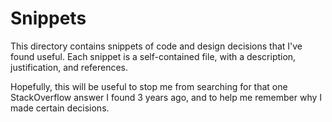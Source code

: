# Snippets

This directory contains snippets of code and design decisions that I've found useful.
Each snippet is a self-contained file, with a description, justification, and references.

Hopefully, this will be useful to stop me from searching for that one StackOverflow answer I found 3 years ago, and to
help me remember why I made certain decisions.
